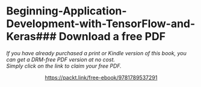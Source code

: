 # Beginning-Application-Development-with-TensorFlow-and-Keras### Download a free PDF

 <i>If you have already purchased a print or Kindle version of this book, you can get a DRM-free PDF version at no cost.<br>Simply click on the link to claim your free PDF.</i>
<p align="center"> <a href="https://packt.link/free-ebook/9781789537291">https://packt.link/free-ebook/9781789537291 </a> </p>